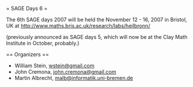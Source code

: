 = SAGE Days 6 =

The 6th SAGE days 2007 will be held the November 12 - 16, 2007 in Bristol, UK at http://www.maths.bris.ac.uk/research/labs/heilbronn/

(previously announced as SAGE days 5, which will now be at the Clay Math Institute in October, probably.)

== Organizers ==

 * William Stein, wstein@gmail.com
 * John Cremona, john.cremona@gmail.com
 * Martin Albrecht, malb@informatik.uni-bremen.de
